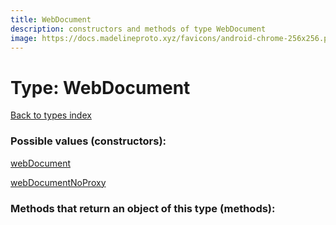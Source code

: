 ```yaml
---
title: WebDocument
description: constructors and methods of type WebDocument
image: https://docs.madelineproto.xyz/favicons/android-chrome-256x256.png
---
```

# Type: WebDocument  
[Back to types index](index.md)



### Possible values (constructors):

[webDocument](../constructors/webDocument.md)  

[webDocumentNoProxy](../constructors/webDocumentNoProxy.md)  



### Methods that return an object of this type (methods):




